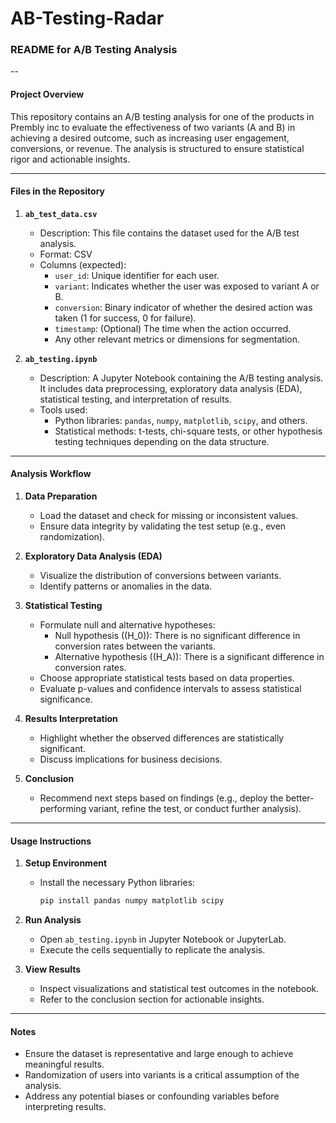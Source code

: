 # AB-Testing-Radar

### README for A/B Testing Analysis

--

#### **Project Overview**
This repository contains an A/B testing analysis for one of the products in Prembly inc to evaluate the effectiveness of two variants (A and B) in achieving a desired outcome, such as increasing user engagement, conversions, or revenue. The analysis is structured to ensure statistical rigor and actionable insights.

---

#### **Files in the Repository**
1. **`ab_test_data.csv`**
   - Description: This file contains the dataset used for the A/B test analysis.
   - Format: CSV
   - Columns (expected):
     - `user_id`: Unique identifier for each user.
     - `variant`: Indicates whether the user was exposed to variant A or B.
     - `conversion`: Binary indicator of whether the desired action was taken (1 for success, 0 for failure).
     - `timestamp`: (Optional) The time when the action occurred.
     - Any other relevant metrics or dimensions for segmentation.

2. **`ab_testing.ipynb`**
   - Description: A Jupyter Notebook containing the A/B testing analysis. It includes data preprocessing, exploratory data analysis (EDA), statistical testing, and interpretation of results.
   - Tools used:
     - Python libraries: `pandas`, `numpy`, `matplotlib`, `scipy`, and others.
     - Statistical methods: t-tests, chi-square tests, or other hypothesis testing techniques depending on the data structure.

---

#### **Analysis Workflow**
1. **Data Preparation**
   - Load the dataset and check for missing or inconsistent values.
   - Ensure data integrity by validating the test setup (e.g., even randomization).

2. **Exploratory Data Analysis (EDA)**
   - Visualize the distribution of conversions between variants.
   - Identify patterns or anomalies in the data.

3. **Statistical Testing**
   - Formulate null and alternative hypotheses:
     - Null hypothesis (\(H_0\)): There is no significant difference in conversion rates between the variants.
     - Alternative hypothesis (\(H_A\)): There is a significant difference in conversion rates.
   - Choose appropriate statistical tests based on data properties.
   - Evaluate p-values and confidence intervals to assess statistical significance.

4. **Results Interpretation**
   - Highlight whether the observed differences are statistically significant.
   - Discuss implications for business decisions.

5. **Conclusion**
   - Recommend next steps based on findings (e.g., deploy the better-performing variant, refine the test, or conduct further analysis).

---

#### **Usage Instructions**
1. **Setup Environment**
   - Install the necessary Python libraries:
     ```bash
     pip install pandas numpy matplotlib scipy
     ```

2. **Run Analysis**
   - Open `ab_testing.ipynb` in Jupyter Notebook or JupyterLab.
   - Execute the cells sequentially to replicate the analysis.

3. **View Results**
   - Inspect visualizations and statistical test outcomes in the notebook.
   - Refer to the conclusion section for actionable insights.

---

#### **Notes**
- Ensure the dataset is representative and large enough to achieve meaningful results.
- Randomization of users into variants is a critical assumption of the analysis.
- Address any potential biases or confounding variables before interpreting results.

